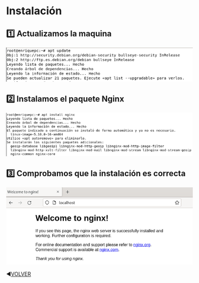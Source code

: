 # Instalación
## :one: Actualizamos la maquina
![1](https://github.com/kikelopser/Nginx/blob/main/Nginx/1.PNG)
## 2️⃣ Instalamos el paquete Nginx
![2](https://github.com/kikelopser/Nginx/blob/main/Nginx/2.PNG)
## 3️⃣ Comprobamos que la instalación es correcta
![3](https://github.com/kikelopser/Nginx/blob/main/Nginx/3.PNG)

:arrow_backward:[VOLVER](https://github.com/kikelopser/Nginx)
